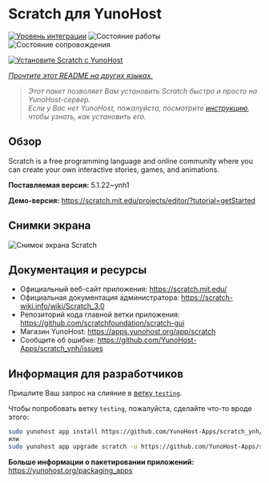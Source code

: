 <!--
Важно: этот README был автоматически сгенерирован <https://github.com/YunoHost/apps/tree/master/tools/readme_generator>
Он НЕ ДОЛЖЕН редактироваться вручную.
-->

# Scratch для YunoHost

[![Уровень интеграции](https://apps.yunohost.org/badge/integration/scratch)](https://ci-apps.yunohost.org/ci/apps/scratch/)
![Состояние работы](https://apps.yunohost.org/badge/state/scratch)
![Состояние сопровождения](https://apps.yunohost.org/badge/maintained/scratch)

[![Установите Scratch с YunoHost](https://install-app.yunohost.org/install-with-yunohost.svg)](https://install-app.yunohost.org/?app=scratch)

*[Прочтите этот README на других языках.](./ALL_README.md)*

> *Этот пакет позволяет Вам установить Scratch быстро и просто на YunoHost-сервер.*  
> *Если у Вас нет YunoHost, пожалуйста, посмотрите [инструкцию](https://yunohost.org/install), чтобы узнать, как установить его.*

## Обзор

Scratch is a free programming language and online community where you can create your own interactive stories, games, and animations.

**Поставляемая версия:** 5.1.22~ynh1

**Демо-версия:** <https://scratch.mit.edu/projects/editor/?tutorial=getStarted>

## Снимки экрана

![Снимок экрана Scratch](./doc/screenshots/800px-Scratch_3.0_Éditeur.png)

## Документация и ресурсы

- Официальный веб-сайт приложения: <https://scratch.mit.edu/>
- Официальная документация администратора: <https://scratch-wiki.info/wiki/Scratch_3.0>
- Репозиторий кода главной ветки приложения: <https://github.com/scratchfoundation/scratch-gui>
- Магазин YunoHost: <https://apps.yunohost.org/app/scratch>
- Сообщите об ошибке: <https://github.com/YunoHost-Apps/scratch_ynh/issues>

## Информация для разработчиков

Пришлите Ваш запрос на слияние в [ветку `testing`](https://github.com/YunoHost-Apps/scratch_ynh/tree/testing).

Чтобы попробовать ветку `testing`, пожалуйста, сделайте что-то вроде этого:

```bash
sudo yunohost app install https://github.com/YunoHost-Apps/scratch_ynh/tree/testing --debug
или
sudo yunohost app upgrade scratch -u https://github.com/YunoHost-Apps/scratch_ynh/tree/testing --debug
```

**Больше информации о пакетировании приложений:** <https://yunohost.org/packaging_apps>
